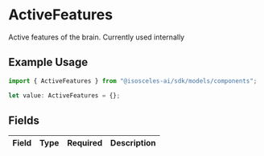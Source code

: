 # ActiveFeatures

Active features of the brain. Currently used internally

## Example Usage

```typescript
import { ActiveFeatures } from "@isosceles-ai/sdk/models/components";

let value: ActiveFeatures = {};
```

## Fields

| Field       | Type        | Required    | Description |
| ----------- | ----------- | ----------- | ----------- |